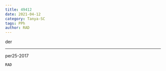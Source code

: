 ```yaml
---
title: 49412
date: 2021-04-12
category: Tanya-SC
tags: PPh
author: RAD
---
```


der

---

per25-2017

`RAD`
